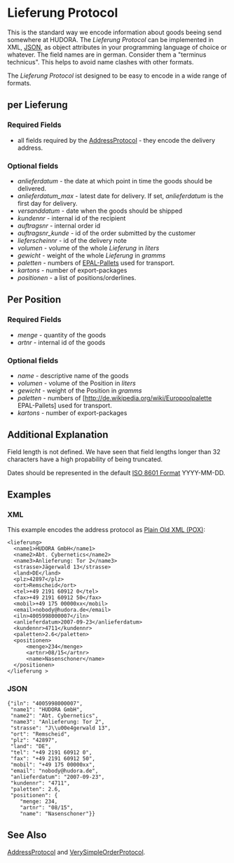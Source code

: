 # Lieferung Protocol

This is the standard way we encode information about goods beeing send somewhere at HUDORA. The *Lieferung
Protocol* can be implemented in XML, [JSON](http://www.json.org/), as object attributes in your programming
language of choice or whatever. The field names are in german. Consider them a "terminus technicus". This
helps to avoid name clashes with other formats.

The *Lieferung Protocol* ist designed to be easy to encode in a wide range of formats.

## per Lieferung 

### Required Fields

 * all fields required by the [AddressProtocol](http://github.com/hudora/huTools/blob/master/doc/standards/address_protocol.markdown) - they encode the delivery address.

### Optional fields

 * *anlieferdatum* - the date at which point in time the goods should be delivered. 
 * *anlieferdatum_max* - latest date for delivery. If set, _anlieferdatum_ is the first day for delivery.
 * *versanddatum* - date when the goods should be shipped
 * *kundennr* - internal id of the recipient
 * *auftragsnr* - internal order id
 * *auftragsnr_kunde* - id of the order submitted by the customer
 * *lieferscheinnr* - id of the delivery note
 * *volumen* - volume of the whole _Lieferung_ in _liters_ 
 * *gewicht* - weight of the whole _Lieferung_ in _gramms_
 * *paletten* - numbers of [EPAL-Pallets](http://de.wikipedia.org/wiki/Europoolpalette) used for transport.
 * *kartons* - number of export-packages
 * *positionen* - a list of positions/orderlines.

## Per Position

### Required Fields

 * *menge* - quantity of the goods
 * *artnr* - internal id of the goods

### Optional fields

 * *name* - descriptive name of the goods
 * *volumen* - volume of the Position in _liters_
 * *gewicht* - weight of the Position in _gramms_
 * *paletten* - numbers of [http://de.wikipedia.org/wiki/Europoolpalette EPAL-Pallets] used for transport.
 * *kartons* - number of export-packages

## Additional Explanation

Field length is not defined. We have seen that field lengths longer than 32 characters have a high
propability of being truncated.

Dates should be represented in the default [ISO 8601 Format](http://en.wikipedia.org/wiki/ISO_8601) YYYY-MM-DD.

## Examples

### XML

This example encodes the address protocol as [Plain Old XML (POX)](http://en.wikipedia.org/wiki/Plain_Old_XML):

    <lieferung> 
      <name1>HUDORA GmbH</name1>
      <name2>Abt. Cybernetics</name2>
      <name3>Anlieferung: Tor 2</name3>
      <strasse>Jägerwald 13</strasse>
      <land>DE</land>
      <plz>42897</plz>
      <ort>Remscheid</ort>
      <tel>+49 2191 60912 0</tel>
      <fax>+49 2191 60912 50</fax>
      <mobil>+49 175 00000xx</mobil>
      <email>nobody@hudora.de</email>
      <iln>4005998000007</iln>
      <anlieferdatum>2007-09-23</anlieferdatum>
      <kundennr>4711</kundennr>
      <paletten>2.6</paletten>
      <positionen>
          <menge>234</menge>
          <artnr>08/15</artnr>
          <name>Nasenschoner</name>
      </positionen>
    </lieferung >


### JSON

    {"iln": "4005998000007",
     "name1": "HUDORA GmbH",
     "name2": "Abt. Cybernetics",
     "name3": "Anlieferung: Tor 2",
     "strasse": "J\\u00e4gerwald 13", 
     "ort": "Remscheid",
     "plz": "42897",
     "land": "DE",
     "tel": "+49 2191 60912 0",
     "fax": "+49 2191 60912 50",
     "mobil": "+49 175 00000xx",
     "email": "nobody@hudora.de",
     "anlieferdatum": "2007-09-23",
     "kundennr": "4711",
     "paletten": 2.6,
     "positionen": {
        "menge: 234,
        "artnr": "08/15",
        "name": "Nasenschoner"}}


## See Also

[AddressProtocol](http://github.com/hudora/huTools/blob/master/doc/standards/address_protocol.markdown#readme) and [VerySimpleOrderProtocol](http://github.com/hudora/huTools/blob/master/doc/standards/verysimpleorderprotocol.markdown#readme).